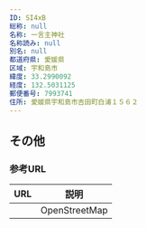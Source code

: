 ```yaml
---
ID: SI4xB
総称: null
名称: 一言主神社
名称読み: null
別名: null
都道府県: 愛媛県
区域: 宇和島市
緯度: 33.2990092
経度: 132.5031125
郵便番号: 7993741
住所: 愛媛県宇和島市吉田町白浦１５６２
---
```


## その他

### 参考URL

| URL | 説明          |
| --- | ------------- |
|     | OpenStreetMap |
